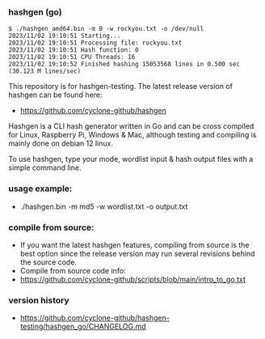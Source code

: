 ### hashgen (go)
```
$ ./hashgen_amd64.bin -m 0 -w rockyou.txt -o /dev/null
2023/11/02 19:10:51 Starting...
2023/11/02 19:10:51 Processing file: rockyou.txt
2023/11/02 19:10:51 Hash function: 0
2023/11/02 19:10:51 CPU Threads: 16
2023/11/02 19:10:52 Finished hashing 15053568 lines in 0.500 sec (30.123 M lines/sec)
```
This repository is for hashgen-testing. The latest release version of hashgen can be found here:
- https://github.com/cyclone-github/hashgen

Hashgen is a CLI hash generator written in Go and can be cross compiled for Linux, Raspberry Pi, Windows & Mac, although testing and compiling is mainly done on debian 12 linux.

To use hashgen, type your mode, wordlist input & hash output files with a simple command line.

### usage example:
- ./hashgen.bin -m md5 -w wordlist.txt -o output.txt

### compile from source:
- If you want the latest hashgen features, compiling from source is the best option since the release version may run several revisions behind the source code.
- Compile from source code info:
- https://github.com/cyclone-github/scripts/blob/main/intro_to_go.txt

### version history
-  https://github.com/cyclone-github/hashgen-testing/hashgen_go/CHANGELOG.md